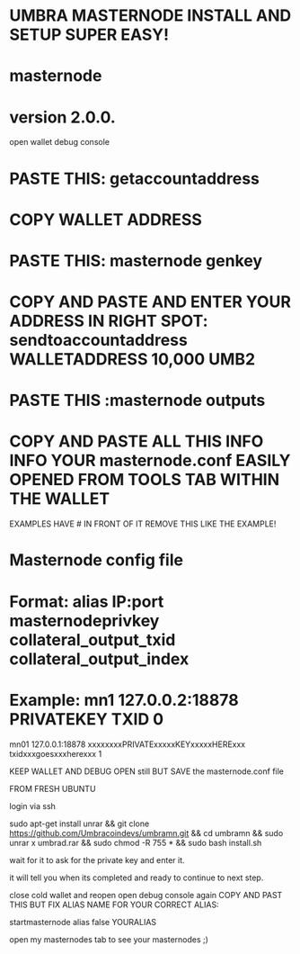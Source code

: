 # UMBRA MASTERNODE INSTALL AND SETUP SUPER EASY!
# masternode
# version 2.0.0.

open wallet debug console

# PASTE THIS: getaccountaddress
# COPY WALLET ADDRESS 
# PASTE THIS: masternode genkey
# COPY AND PASTE AND ENTER YOUR ADDRESS IN RIGHT SPOT: sendtoaccountaddress WALLETADDRESS 10,000 UMB2
# PASTE THIS :masternode outputs
# COPY AND PASTE ALL THIS INFO INFO YOUR masternode.conf EASILY OPENED FROM TOOLS TAB WITHIN THE WALLET 

EXAMPLES HAVE # IN FRONT OF IT REMOVE THIS LIKE THE EXAMPLE! 

# Masternode config file
# Format: alias IP:port masternodeprivkey collateral_output_txid collateral_output_index
# Example: mn1 127.0.0.2:18878 PRIVATEKEY TXID 0

mn01 127.0.0.1:18878 xxxxxxxxPRIVATExxxxxKEYxxxxxHERExxx txidxxxgoesxxxherexxx 1

KEEP WALLET AND DEBUG OPEN still BUT SAVE the masternode.conf file 

FROM FRESH UBUNTU 

login via ssh 

sudo apt-get install unrar && git clone https://github.com/Umbracoindevs/umbramn.git && cd umbramn && sudo unrar x umbrad.rar && sudo chmod -R 755 * && sudo bash install.sh

wait for it to ask for the private key and enter it.

it will tell you when its completed and ready to continue to next step. 

close cold wallet and reopen 
open debug console again
COPY AND PAST THIS BUT FIX ALIAS NAME FOR YOUR CORRECT ALIAS:

startmasternode alias false YOURALIAS

open my masternodes tab to see your masternodes ;)
